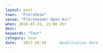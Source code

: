 ```yaml
---
layout: post
town:  "Flörsheim"
venue: "Flörsheimer Open Air"
when: 2019-07-21, 15:00 Uhr
desc: 
keywords: "Tour"
category: tour
date:   2017-10-10 		#publication date
---
```

